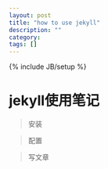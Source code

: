```yaml
---
layout: post
title: "how to use jekyll"
description: ""
category: 
tags: []
---
```

{% include JB/setup %}

# jekyll使用笔记

> 安装

> 配置

> 写文章
